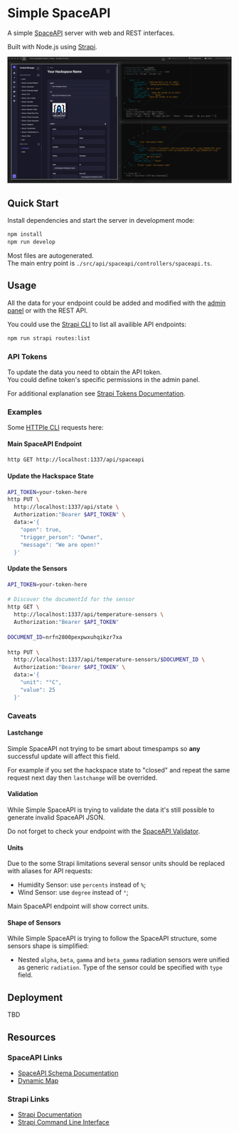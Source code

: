 # Simple SpaceAPI

A simple [SpaceAPI](https://spaceapi.io/) server with web and REST interfaces.

Built with Node.js using [Strapi](https://github.com/strapi/strapi).

![Screenshot](/docs/images/Screenshot.png?raw=true)

## Quick Start

Install dependencies and start the server in development mode:

```sh
npm install
npm run develop
```

Most files are autogenerated.<br>
The main entry point is `./src/api/spaceapi/controllers/spaceapi.ts`.

## Usage

All the data for your endpoint could be added and modified
with the [admin panel](http://localhost:1337/admin)
or with the REST API.

You could use the [Strapi CLI](https://docs.strapi.io/cms/cli)
to list all availible API endpoints:

```sh
npm run strapi routes:list
```

### API Tokens

To update the data you need to obtain the API token.<br>
You could define token's specific permissions in the admin panel.

For additional explanation see
[Strapi Tokens Documentation](https://docs.strapi.io/cms/features/api-tokens).

### Examples

Some [HTTPIe CLI](https://httpie.io/cli) requests here:

#### Main SpaceAPI Endpoint

```sh
http GET http://localhost:1337/api/spaceapi
```

#### Update the Hackspace State

```sh
API_TOKEN=your-token-here
http PUT \
  http://localhost:1337/api/state \
  Authorization:"Bearer $API_TOKEN" \
  data:='{
    "open": true,
    "trigger_person": "Owner",
    "message": "We are open!"
  }'
```

#### Update the Sensors

```sh
API_TOKEN=your-token-here

# Discover the documentId for the sensor
http GET \
  http://localhost:1337/api/temperature-sensors \
  Authorization:"Bearer $API_TOKEN"

DOCUMENT_ID=nrfn2800pexpwxuhqikzr7xa

http PUT \
  http://localhost:1337/api/temperature-sensors/$DOCUMENT_ID \
  Authorization:"Bearer $API_TOKEN" \
  data:='{
    "unit": "°C",
    "value": 25
  }'
```

### Caveats

#### Lastchange

Simple SpaceAPI not trying to be smart about timespamps
so **any** successful update will affect this field.

For example if you set the hackspace state to "closed"
and repeat the same request next day
then `lastchange` will be overrided.

#### Validation

While Simple SpaceAPI is trying to validate the data
it's still possible to generate invalid SpaceAPI JSON.

Do not forget to check your endpoint with the
[SpaceAPI Validator](https://spaceapi.io/validator/).

#### Units

Due to the some Strapi limitations
several sensor units should be replaced with aliases for API requests:

- Humidity Sensor: use `percents` instead of `%`;
- Wind Sensor: use `degree` instead of `°`;

Main SpaceAPI endpoint will show correct units.

#### Shape of Sensors

While Simple SpaceAPI is trying to follow the SpaceAPI structure,
some sensors shape is simplified:

- Nested `alpha`, `beta`, `gamma` and `beta_gamma` radiation sensors
  were unified as generic `radiation`.
  Type of the sensor could be specified with `type` field.

## Deployment

TBD

## Resources

### SpaceAPI Links

- [SpaceAPI Schema Documentation](https://spaceapi.io/docs/)
- [Dynamic Map](https://mapall.space/)

### Strapi Links

- [Strapi Documentation](https://docs.strapi.io)
- [Strapi Command Line Interface](https://docs.strapi.io/dev-docs/cli)
